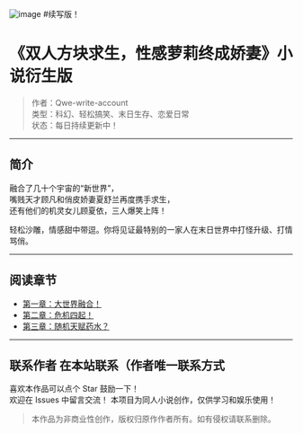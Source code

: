 ![image](https://github.com/user-attachments/assets/0422fac3-ed69-4aed-8b36-793306e98877) #续写版！
# 《双人方块求生，性感萝莉终成娇妻》小说衍生版

> 作者：Qwe-write-account  
> 类型：科幻、轻松搞笑、末日生存、恋爱日常  
> 状态：每日持续更新中！

---

## 简介

融合了几十个宇宙的“新世界”，  
嘴贱天才顾凡和俏皮娇妻夏舒兰再度携手求生，  
还有他们的机灵女儿顾夏依，三人爆笑上阵！  

轻松沙雕，情感甜中带逗。你将见证最特别的一家人在末日世界中打怪升级、打情骂俏。

---

## 阅读章节

- [第一章：大世界融合！](chapter-01.md)
- [第二章：危机四起！](chapter-02.md)
- [第三章：随机天赋药水？](chapter-03.md)

---

## 联系作者 在本站联系（作者唯一联系方式

喜欢本作品可以点个 Star 鼓励一下！  
欢迎在 Issues 中留言交流！
本项目为同人小说创作，仅供学习和娱乐使用！

> 本作品为非商业性创作，版权归原作作者所有。如有侵权请联系删除。
